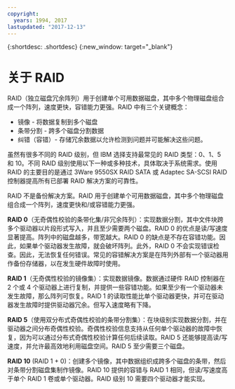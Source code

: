 ```yaml
---
copyright:
  years: 1994, 2017
lastupdated: "2017-12-13"
---
```


{:shortdesc: .shortdesc}
{:new_window: target="_blank"}

# 关于 RAID

RAID（独立磁盘冗余阵列）用于创建单个可用数据磁盘，其中多个物理磁盘组合成一个阵列，速度更快，容错能力更强。RAID 中有三个关键概念：
* 镜像 - 将数据复制到多个磁盘
* 条带分割 - 跨多个磁盘分割数据
* 纠错（容错）- 存储冗余数据以允许检测到问题并可能解决这些问题。 

虽然有很多不同的 RAID 级别，但 IBM 选择支持最常见的 RAID 类型：0、1、5 和 10。不同 RAID 级别使用以下一种或多种技术，具体取决于系统需求。使用 RAID 的主要目的是通过 3Ware 9550SX RAID SATA 或 Adaptec SA-SCSI RAID 控制器提高所有已部署 RAID 解决方案的可靠性。

RAID 不是备份解决方案。RAID 用于创建单个可用数据磁盘，其中多个物理磁盘组合成一个阵列，速度更快和/或容错能力更强。


**RAID 0**（无奇偶性校验的条带化集/非冗余阵列）：实现数据分割，其中文件块跨多个驱动器以片段形式写入，并且至少需要两个磁盘。RAID 0 的优点是读/写速度显著提高。阵列中的磁盘越多，带宽越大。RAID 0 的缺点是不存在容错功能。因此，如果单个驱动器发生故障，就会破坏阵列。此外，RAID 0 不会实现错误检查。因此，无法恢复任何错误。常见的容错解决方案是在阵列外部有一个驱动器用作备份存储器，以在发生硬件故障时使用。

**RAID 1**（无奇偶性校验的镜像集）：实现数据镜像。数据通过硬件 RAID 控制器在 2 个或 4 个驱动器上进行复制，并提供一些容错功能。如果至少有一个驱动器未发生故障，那么阵列可恢复。RAID 1 的读取性能比单个驱动器更快，并可在驱动器发生故障时提供驱动器冗余。但写入速度略有下降。

**RAID 5**（使用双分布式奇偶性校验的条带分割集）：在块级别实现数据分割，并在驱动器之间分布奇偶性校验。奇偶性校验信息支持从任何单个驱动器的故障中恢复，因为可以通过分布式奇偶性校验计算任何后续读取。RAID 5 还能够提高读/写速度，并允许最高效地利用磁盘空间。RAID 5 至少需要三个磁盘。

**RAID 10** (RAID 1 + 0)：创建多个镜像，其中数据组织成跨多个磁盘的条带，然后对条带分割磁盘集制作镜像。RAID 10 提供的容错与 RAID 1 相同，但读/写速度高于单个 RAID 1 卷或单个驱动器。RAID 级别 10 需要四个驱动器才能实现。

